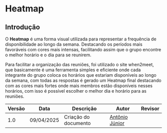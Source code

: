 # Heatmap

## Introdução
O **Heatmap**  é uma forma visual utilizada para representar a frequência de disponibilidade ao longo da semana. Destacando os períodos mais favoráveis com cores mais intensas, facilitando assim que o grupo encontre o melhor horário e o dia para se reunirem.

Para facilitar a organização das reuniões, foi utilizado o site when2meet, que basicamente é uma ferramenta simples e eficiente onde cada integrante do grupo coloca os horários que estariam disponíveis ao longo da semana, com todas as respostas é gerado um Heatmap final destacando com as cores mais fortes onde mais membros estão disponíveis nesses horários, com isso é possível escolher o melhor dia e horário para as reuniões.

| Versão | Data       | Descrição                                      | Autor               | Revisor            |
|--------|------------|------------------------------------------------|---------------------|--------------------|
| 1.0 | 09/04/2025 | Criação do documento | [Antônio Júnior](https://github.com/antonioleaojr)  | []() |